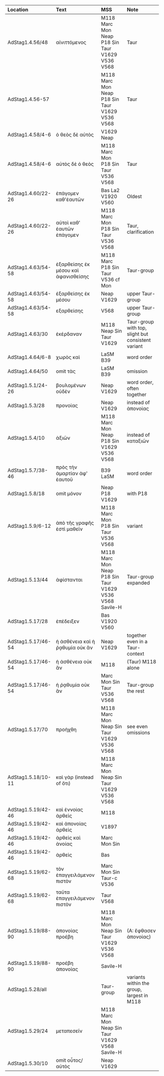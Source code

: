 |Location|Text|MSS|Note|
|:-------|:---|:---|:---|
|AdStag1.4.56/48|αἰνιττόμενος|M118 Marc Mon Neap P18 Sin Taur V1629 V536 V568|Taur|
|AdStag1.4.56-57||M118 Marc Mon Neap P18 Sin Taur V1629 V536 V568|Taur|
|AdStag1.4.58/4-6|ὁ θεὸς δὲ αὐτὸς|V1629 Neap||
|AdStag1.4.58/4-6|αὐτὸς δὲ ὁ θεὸς|M118 Marc Mon P18 Sin Taur V536 V568|Taur|
|AdStag1.4.60/22-26|ἐπάγομεν καθ'ἑαυτῶν|Bas La2 V1920 V560|Oldest|
|AdStag1.4.60/22-26|αὐτοὶ καθ' ἑαυτῶν ἐπάγομεν|M118 Marc Mon P18 Sin Taur V536 V568|Taur, clarification|
|AdStag1.4.63/54-58|ἐξαρθείσης ἐκ μέσου καὶ ἀφανισθείσης|M118 Marc P18 Sin Taur V536 cf Mon|Taur-group|
|AdStag1.4.63/54-58|ἐξαρθείσης ἐκ μέσου|Neap V1629|upper Taur-group|
|AdStag1.4.63/54-58|εξαρθείσης|V568|upper Taur-group|
|AdStag1.4.63/30|ἐκέρδαναν|M118 Neap Sin Taur V1629|Taur-group with top, slight but consistent variant|
|AdStag1.4.64/6-8|χωρὸς καὶ|LaSM B39|word order|
|AdStag1.4.64/50|omit τὰς|LaSM B39|omission|
|AdStag1.5.1/24-26|βουλομένων οὐδὲν|Neap V1629|word order, often together|
|AdStag1.5.3/28|προνοίας|Neap V1629|instead of ἀπονοίας|
|AdStag1.5.4/10|ἀξιῶν|M118 Marc Mon Neap P18 Sin V1629 V536 V568|instead of καταξιῶν|
|AdStag1.5.7/38-46|πρὸς τὴν ἁμαρτίαν ἀφ' ἑαυτοῦ|B39 LaSM|word order|
|AdStag1.5.8/18|omit μόνον|Neap P18 V1629|with P18|
|AdStag1.5.9/6-12|ἀπὸ τῆς γραφῆς ἐστὶ μαθεῖν|M118 Marc Mon P18 Sin Taur V536 V568|variant|
|AdStag1.5.13/44|ἀφίστανται|M118 Marc Mon Neap P18 Sin Taur V1629 V536 V568 Savile-H|Taur-group expanded|
|AdStag1.5.17/28|ἐπέδειξεν|Bas V1920 V560||
|AdStag1.5.17/46-54|ἡ ἀσθένεια καὶ ἡ ῥᾳθυμία οὐκ ἂν|Neap V1629|together even in a Taur-context|
|AdStag1.5.17/46-54|ἡ ἀσθένεια οὐκ ἂν|M118|(Taur) M118 alone|
|AdStag1.5.17/46-54|ἡ ῥᾳθυμία οὐκ ἂν|Marc Mon Sin Taur V536 V568|Taur-group the rest|
|AdStag1.5.17/70|προἠχθη|M118 Marc Mon Neap Sin Taur V1629 V536 V568|see even omissions|
|AdStag1.5.18/10-11|καὶ γὰρ (instead of ὅτι)|M118 Marc Mon Neap Sin Taur V1629 V536 V568||
|AdStag1.5.19/42-46|καὶ ἐννοίας ἀρθεὶς|M118||
|AdStag1.5.19/42-46|καὶ ἀπονοίας ἀρθεὶς|V1897||
|AdStag1.5.19/42-46|ἀρθεὶς καὶ ἀνοίας|Marc Mon Sin||
|AdStag1.5.19/42-46|ἀρθεὶς|Bas||
|AdStag1.5.19/62-68|τὸν ἐπαγγειλάμενον πιστὸν|Marc Mon Sin Taur-c V536||
|AdStag1.5.19/62-68|ταῦτα ἐπαγγειλἀμενον πιστὸν|Taur V568||
|AdStag1.5.19/88-90|ἀπονοίας προέβη|M118 Marc Mon Neap Sin Taur V1629 V536 V568|(A: ἔφθασεν ἀπονοίας)|
|AdStag1.5.19/88-90|προέβη ἀπονοίας|Savile-H||
|AdStag1.5.28/all||Taur-group|variants within the group, largest in M118|
|AdStag1.5.29/24|μεταπεσεῖν|M118 Marc Mon Neap Sin Taur V1629 V568 Savile-H||
|AdStag1.5.30/10|omit οὗτος/αὐτὸς|Neap V1629||


